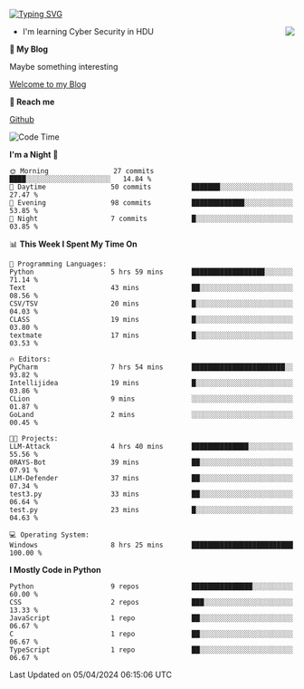 [![Typing SVG](https://readme-typing-svg.herokuapp.com?font=Fira+Code&pause=1000&random=false&width=450&height=60&lines=Hello+%F0%9F%91%8B%F0%9F%8F%BB;I'm+JBNRZ)](https://git.io/typing-svg)

<a href="#">
  <img align="right" src="https://github-readme-stats.vercel.app/api?username=JBNRZ&show_icons=true&bg_color=15,f2f7fd,E0EAFC" />
</a>

- I'm learning Cyber Security in HDU

 **🌱 My Blog**

Maybe something interesting

[Welcome to my Blog](https://jbnrz.com.cn/)

 **💬 Reach me** 

[Github](https://github.com/JBNRZ)


<!--START_SECTION:waka-->
![Code Time](http://img.shields.io/badge/Code%20Time-416%20hrs%2051%20mins-blue)

**I'm a Night 🦉** 

```text
🌞 Morning                27 commits          ████░░░░░░░░░░░░░░░░░░░░░   14.84 % 
🌆 Daytime                50 commits          ███████░░░░░░░░░░░░░░░░░░   27.47 % 
🌃 Evening                98 commits          █████████████░░░░░░░░░░░░   53.85 % 
🌙 Night                  7 commits           █░░░░░░░░░░░░░░░░░░░░░░░░   03.85 % 
```


📊 **This Week I Spent My Time On** 

```text
💬 Programming Languages: 
Python                   5 hrs 59 mins       ██████████████████░░░░░░░   71.14 % 
Text                     43 mins             ██░░░░░░░░░░░░░░░░░░░░░░░   08.56 % 
CSV/TSV                  20 mins             █░░░░░░░░░░░░░░░░░░░░░░░░   04.03 % 
CLASS                    19 mins             █░░░░░░░░░░░░░░░░░░░░░░░░   03.80 % 
textmate                 17 mins             █░░░░░░░░░░░░░░░░░░░░░░░░   03.53 % 

🔥 Editors: 
PyCharm                  7 hrs 54 mins       ███████████████████████░░   93.82 % 
Intellijidea             19 mins             █░░░░░░░░░░░░░░░░░░░░░░░░   03.86 % 
CLion                    9 mins              ░░░░░░░░░░░░░░░░░░░░░░░░░   01.87 % 
GoLand                   2 mins              ░░░░░░░░░░░░░░░░░░░░░░░░░   00.45 % 

🐱‍💻 Projects: 
LLM-Attack               4 hrs 40 mins       ██████████████░░░░░░░░░░░   55.56 % 
0RAYS-Bot                39 mins             ██░░░░░░░░░░░░░░░░░░░░░░░   07.91 % 
LLM-Defender             37 mins             ██░░░░░░░░░░░░░░░░░░░░░░░   07.34 % 
test3.py                 33 mins             ██░░░░░░░░░░░░░░░░░░░░░░░   06.64 % 
test.py                  23 mins             █░░░░░░░░░░░░░░░░░░░░░░░░   04.63 % 

💻 Operating System: 
Windows                  8 hrs 25 mins       █████████████████████████   100.00 % 
```

**I Mostly Code in Python** 

```text
Python                   9 repos             ███████████████░░░░░░░░░░   60.00 % 
CSS                      2 repos             ███░░░░░░░░░░░░░░░░░░░░░░   13.33 % 
JavaScript               1 repo              ██░░░░░░░░░░░░░░░░░░░░░░░   06.67 % 
C                        1 repo              ██░░░░░░░░░░░░░░░░░░░░░░░   06.67 % 
TypeScript               1 repo              ██░░░░░░░░░░░░░░░░░░░░░░░   06.67 % 
```




 Last Updated on 05/04/2024 06:15:06 UTC
<!--END_SECTION:waka-->
